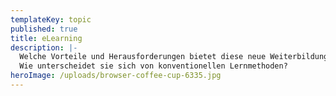 ```yaml
---
templateKey: topic
published: true
title: eLearning
description: |-
  Welche Vorteile und Herausforderungen bietet diese neue Weiterbildungsart? 
  Wie unterscheidet sie sich von konventionellen Lernmethoden?
heroImage: /uploads/browser-coffee-cup-6335.jpg
---
```


